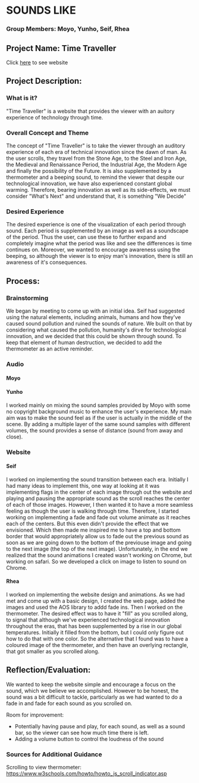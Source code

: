# SOUNDS LIKE

### Group Members: Moyo, Yunho, Seif, Rhea
## Project Name: Time Traveller

Click [here](https://rhea-braithwaite.github.io/Web_Sound/) to see website

## Project Description:
### What is it?
"Time Traveller" is a website that provides the viewer with an auitory experience of technology through time.
### Overall Concept and Theme
The concept of "Time Traveller" is to take the viewer through an auditory experience of each era of technical innovation since the dawn of man. As the user scrolls, they travel from the Stone Age, to the Steel and Iron Age, the Medieval and Renaissance Period, the Industrial Age, the Modern Age and finally the possibility of the Future. It is also supplemented by a thermometer and a beeping sound, to remind the viewer that despite our technological innovation, we have also experienced constant global warming. Therefore, bearing innovation as well as its side-effects, we must consider "What's Next" and understand that, it is something "We Decide"

### Desired Experience
The desired experience is one of the visualization of each period through sound. Each period is supplemented by an image as well as a soundscape of the period. Thus the user, can use these to further expand and completely imagine what the period was like and see the differences is time continues on. Moreover, we wanted to encourage awareness using the beeping, so although the viewer is to enjoy man's innovation, there is still an awareness of it's consequences.

## Process:
### Brainstorming
We began by meeting to come up with an initial idea. Seif had suggested using the natural elements, including animals, humans and how they've caused sound pollution and ruined the sounds of nature. We built on that by considering what caused the pollution, humanity's dirve for technological innovation, and we decided that this could be shown through sound. To keep that element of human destruction, we decided to add the thermometer as an active reminder.


### Audio
#### Moyo


#### Yunho
I worked mainly on mixing the sound samples provided by Moyo with some no copyright background music to enhance the user's experience. My main aim was to make the sound feel as if the user is actually in the middle of the scene. By adding a multiple layer of the same sound samples with different volumes, the sound provides a sense of distance (sound from away and close).


### Website
#### Seif
I worked on implementing the sound transition between each era. Initially I had many ideas to implement this, one way at looking at it was implementing flags in the center of each image through out the website and playing and pausing the appropriate sound as the scroll reaches the center of each of those images. However, I then wanted it to have a more seamless feeling as though the user is walking through time. Therefore, I started working on implementing a fade and fade out volume animate as it reaches each of the centers. But this even didn't provide the effect that we envisioned. Which then made me inspired me to have a top and bottom border that would appropriately allow us to fade out the previous sound as soon as we are going down to the bottom of the previouse image and going to the next image (the top of the next image). Unfortunately, in the end we realized that the sound animations I created wasn't working on Chrome, but working on safari. So we developed a click on image to listen to sound on Chrome.

#### Rhea
I worked on implementing the website design and animations. As we had met and come up with a basic design, I created the web page, added the images and used the AOS library to addd fade ins. Then I worked on the thermometer. The desired effect was to have it "fill" as you scrolled along, to signal that although we've experienced technological innovation throughout the eras, that has been supplemented by a rise in our global temperatures. Initially it filled from the bottom, but I could only figure out how to do that with one color. So the alternative that I found was to have a coloured image of the thermometer, and then have an overlying rectangle, that got smaller as you scrolled along.

## Reflection/Evaluation:
We wanted to keep the website simple and encourage a focus on the sound, which we believe we accomplished. However to be honest, the sound was a bit difficult to tackle, particularly as we had wanted to do a fade in and fade for each sound as you scrolled on.

Room for improvement:
- Potentially having pause and play, for each sound, as well as a sound bar, so the viewer can see how much time there is left.
- Adding a volume button to control the loudness of the sound


### Sources for Additional Guidance
Scrolling to view thermometer: https://www.w3schools.com/howto/howto_js_scroll_indicator.asp

